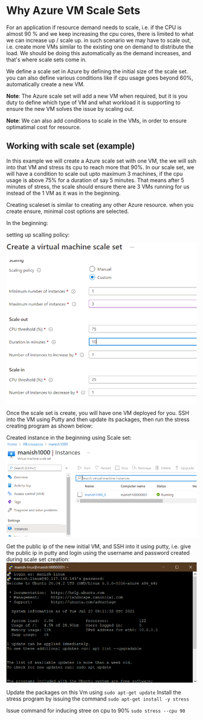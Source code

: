 # Why Azure VM Scale Sets

For an application if resource demand needs to scale, i.e. if the CPU is almost 90 % and we keep increasing the cpu cores, there is limited to what we can increase up / scale up. in such scenario we may have to scale out, i.e. create more VMs similar to the existing one on demand to distribute the load.
We should be doing this automatically as the demand increases, and that's where scale sets come in.

We define a scale set in Azure by defining the initial size of the scale set. you can also define various conditions like if cpu usage goes beyond 60%, automatically create a new VM.

**Note**: The Azure scale set will add a new VM when required, but it is you duty to define which type of VM and what workload it is supporting to ensure the new VM solves the issue by scaling out.

**Note**: We can also add conditions to scale in the VMs, in order to ensure optimatimal cost for resource.

## Working with scale set (example)

In this example we will create a Azure scale set with one VM, the we will ssh into that VM and stress its cpu to reach more that 90%. In our scale set, we will have a condition to scale out upto maximum 3 machines, if the cpu usage is above 75% for a duration of say 5 minutes. That means after 5 minutes of stress, the scale should ensure there are 3 VMs running for us instead of the 1 VM as it was in the beginning.

Creating scaleset is similar to creating any other Azure resource. when you create ensure, minimal cost options are selected.

In the beginning:

setting up scalling policy:

![scalling policy](./images/38.PNG)

Once the scale set is create, you will have one VM deployed for you. SSH into the VM using Putty and then update its packages, then run the stress creating program as shown below:

Created instance in the beginning using Scale set:
![intial](./images/39.PNG)

Get the public ip of the new initial VM, and SSH into it using putty, i.e. give the public ip in putty and login using the username and password created during scale set creation:
![putty](./images/40.PNG)

Update the packages on this Vm using `sudo apt-get update`
Install the stress program by issuing the command `sudo apt-get install -y stress`

Issue command for inducing stree on cpu to 90% `sudo stress --cpu 90`
